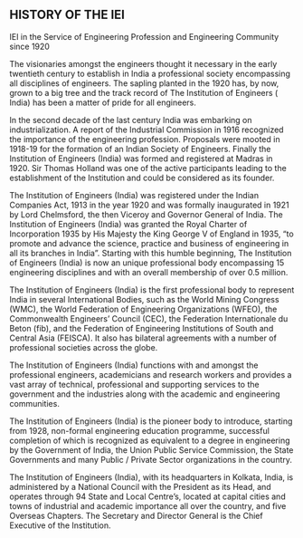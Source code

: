 ## HISTORY OF THE IEI

IEI in the Service of Engineering Profession and Engineering Community since 1920

The visionaries amongst the engineers thought it necessary in the early twentieth century to establish in India a professional society encompassing all disciplines of engineers. The sapling planted in the 1920 has, by now, grown to a big tree and the track record of The Institution of Engineers ( India) has been a matter of pride for all engineers.

In the second decade of the last century India was embarking on industrialization. A report of the Industrial Commission in 1916 recognized the importance of the engineering profession. Proposals were mooted in 1918-19 for the formation of an Indian Society of Engineers. Finally the Institution of Engineers (India) was formed and registered at Madras in 1920. Sir Thomas Holland was one of the active participants leading to the establishment of the Institution and could be considered as its founder.

The Institution of Engineers (India) was registered under the Indian Companies Act, 1913 in the year 1920 and was formally inaugurated in 1921 by Lord Chelmsford, the then Viceroy and Governor General of India. The Institution of Engineers (India) was granted the Royal Charter of Incorporation 1935 by His Majesty the King George V of England in 1935, “to promote and advance the science, practice and business of engineering in all its branches in India”. Starting with this humble beginning, The Institution of Engineers (India) is now an unique professional body encompassing 15 engineering disciplines and with an overall membership of over 0.5 million.

The Institution of Engineers (India) is the first professional body to represent India in several International Bodies, such as the World Mining Congress (WMC), the World Federation of Engineering Organizations (WFEO), the Commonwealth Engineers’ Council (CEC), the Federation Internationale du Beton (fib), and the Federation of Engineering Institutions of South and Central Asia (FEISCA). It also has bilateral agreements with a number of professional societies across the globe.

The Institution of Engineers (India) functions with and amongst the professional engineers, academicians and research workers and provides a vast array of technical, professional and supporting services to the government and the industries along with the academic and engineering communities.

The Institution of Engineers (India) is the pioneer body to introduce, starting from 1928, non-formal engineering education programme, successful completion of which is recognized as equivalent to a degree in engineering by the Government of India, the Union Public Service Commission, the State Governments and many Public / Private Sector organizations in the country.

The Institution of Engineers (India), with its headquarters in Kolkata, India, is administered by a National Council with the President as its Head, and operates through 94 State and Local Centre’s, located at capital cities and towns of industrial and academic importance all over the country, and five Overseas Chapters. The Secretary and Director General is the Chief Executive of the Institution.
